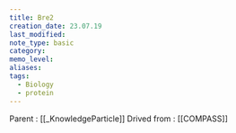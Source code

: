 ```yaml
---
title: Bre2
creation_date: 23.07.19
last_modified: 
note_type: basic
category: 
memo_level: 
aliases: 
tags:
  - Biology
  - protein
---
```


Parent : [[_KnowledgeParticle]]
Drived from : [[COMPASS]]


